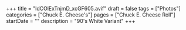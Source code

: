 +++
title = "ldCOlExTnjmD_xcGF605.avif"
draft = false
tags = ["Photos"]
categories = ["Chuck E. Cheese's"]
pages = ["Chuck E. Cheese Roll"]
startDate = ""
description = "90's White Variant"
+++
